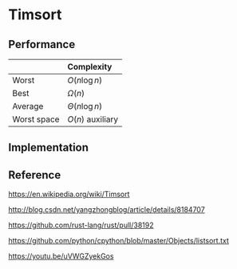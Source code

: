 # Timsort

## Performance

|              | Complexity         |
| :----------- | :----------------- |
| Worst        | $O(n \log n)$      |
| Best         | $\Omega(n)$        |
| Average      | $\Theta(n \log n)$ |
| Worst space  | $O(n)$ auxiliary   |

## Implementation

## Reference

https://en.wikipedia.org/wiki/Timsort

http://blog.csdn.net/yangzhongblog/article/details/8184707

https://github.com/rust-lang/rust/pull/38192

https://github.com/python/cpython/blob/master/Objects/listsort.txt

https://youtu.be/uVWGZyekGos
